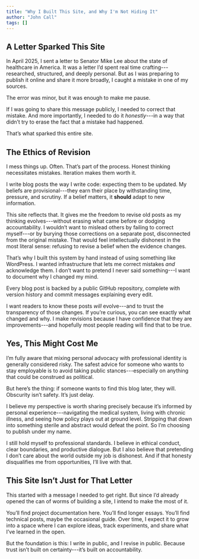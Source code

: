 ```yaml
---
title: "Why I Built This Site, and Why I'm Not Hiding It"
author: "John Call"
tags: []
---
```


## A Letter Sparked This Site

In April 2025, I sent a letter to Senator Mike Lee about the state of healthcare in America. It was a letter I’d spent real time crafting---researched, structured, and deeply personal. But as I was preparing to publish it online and share it more broadly, I caught a mistake in one of my sources.

The error was minor, but it was enough to make me pause.

If I was going to share this message publicly, I needed to correct that mistake. And more importantly, I needed to do it *honestly*---in a way that didn’t try to erase the fact that a mistake had happened.

That’s what sparked this entire site.

## The Ethics of Revision

I mess things up. Often. That’s part of the process. Honest thinking necessitates mistakes. Iteration makes them worth it.

I write blog posts the way I write code: expecting them to be updated. My beliefs are provisional---they earn their place by withstanding time, pressure, and scrutiny. If a belief matters, it **should** adapt to new information.

This site reflects that. It gives me the freedom to revise old posts as my thinking evolves---without erasing what came before or dodging accountability. I wouldn’t want to mislead others by failing to correct myself---or by burying those corrections on a separate post, disconnected from the original mistake. That would feel intellectually dishonest in the most literal sense: refusing to revise a belief when the evidence changes.

That’s why I built this system by hand instead of using something like WordPress. I wanted infrastructure that lets me correct mistakes *and* acknowledge them. I don’t want to pretend I never said something---I want to document why I changed my mind.

Every blog post is backed by a public GitHub repository, complete with version history and commit messages explaining every edit.

I want readers to know these posts *will* evolve---and to trust the transparency of those changes. If you’re curious, you can see exactly what changed and why. I make revisions because I have confidence that they are improvements---and hopefully most people reading will find that to be true.

## Yes, This Might Cost Me

I’m fully aware that mixing personal advocacy with professional identity is generally considered risky. The safest advice for someone who wants to stay employable is to avoid taking public stances---especially on anything that could be construed as political.

But here’s the thing: if someone wants to find this blog later, they will. Obscurity isn’t safety. It’s just delay.

I believe my perspective is worth sharing precisely because it’s informed by personal experience---navigating the medical system, living with chronic illness, and seeing how policy plays out at ground level. Stripping that down into something sterile and abstract would defeat the point. So I’m choosing to publish under my name.

I still hold myself to professional standards. I believe in ethical conduct, clear boundaries, and productive dialogue. But I also believe that pretending I don’t care about the world outside my job is dishonest. And if that honesty disqualifies me from opportunities, I’ll live with that.

## This Site Isn’t Just for That Letter

This started with a message I needed to get right. But since I’d already opened the can of worms of building a site, I intend to make the most of it.

You’ll find project documentation here. You’ll find longer essays. You’ll find technical posts, maybe the occasional guide. Over time, I expect it to grow into a space where I can explore ideas, track experiments, and share what I’ve learned in the open.

But the foundation is this: I write in public, and I revise in public. Because trust isn’t built on certainty---it’s built on accountability.
